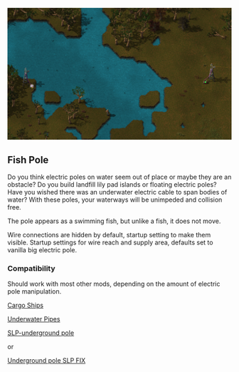 ![Fish Pole](/underwater_wire.png)

## Fish Pole

Do you think electric poles on water seem out of place or maybe they are an obstacle?
Do you build landfill lily pad islands or floating electric poles?
Have you wished there was an underwater electric cable to span bodies of water?
With these poles, your waterways will be unimpeded and collision free.

The pole appears as a swimming fish, but unlike a fish, it does not move.

Wire connections are hidden by default, startup setting to make them visible.
Startup settings for wire reach and supply area, defaults set to vanilla big electric pole.

### Compatibility
Should work with most other mods, depending on the amount of electric pole manipulation.

[Cargo Ships](https://mods.factorio.com/mod/cargo-ships)

[Underwater Pipes](https://mods.factorio.com/mod/underwater-pipes)

[SLP-underground pole](https://mods.factorio.com/mod/slp-underground-poles)

or

[Underground pole SLP FIX](https://mods.factorio.com/mod/slp-underground-poles-fix)
